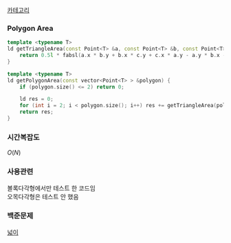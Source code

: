 [카테고리](/README.md)
### Polygon Area
```cpp
template <typename T>
ld getTriangleArea(const Point<T> &a, const Point<T> &b, const Point<T> &c) {
    return 0.5l * fabsl(a.x * b.y + b.x * c.y + c.x * a.y - a.y * b.x - b.y * c.x - c.y * a.x);
}

template <typename T>
ld getPolygonArea(const vector<Point<T> > &polygon) {
    if (polygon.size() <= 2) return 0;

    ld res = 0;
    for (int i = 2; i < polygon.size(); i++) res += getTriangleArea(polygon[0], polygon[i - 1], polygon[i]);
    return res;
}
```
### 시간복잡도
$O(N)$   

### 사용관련
볼록다각형에서만 테스트 한 코드임   
오목다각형은 테스트 안 했음   

### 백준문제
[넓이](https://www.acmicpc.net/problem/1077)